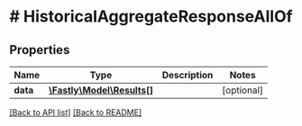 # # HistoricalAggregateResponseAllOf

## Properties

Name | Type | Description | Notes
------------ | ------------- | ------------- | -------------
**data** | [**\Fastly\Model\Results[]**](Results.md) |  | [optional]

[[Back to API list]](../../README.md#endpoints) [[Back to README]](../../README.md)
